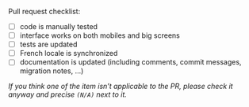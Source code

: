 Pull request checklist:

- [ ] code is manually tested
- [ ] interface works on both mobiles and big screens
- [ ] tests are updated
- [ ] French locale is synchronized
- [ ] documentation is updated (including comments, commit messages, migration notes, …)

_If you think one of the item isn’t applicable to the PR, please check it
anyway and precise `(N/A)` next to it._
